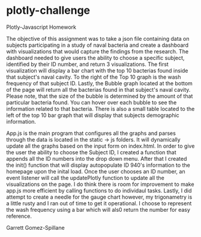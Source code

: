 # plotly-challenge
Plotly-Javascript Homework

The objective of this assignment was to take a json file containing data on subjects participating in a study of naval bacteria and create a dashboard with visualizations that would capture the findings from the research. The dashboard needed to give users the ability to choose a specific subject, identified by their ID number, and return 3 visualizations. The first visualization will display a bar chart with the top 10 bacterias found inside that subject's naval cavity. To the right of the Top 10 graph is the wash frequency of that subject ID. Lastly, the Bubble graph located at the bottom of the page will return all the bacterias found in that subject's naval cavity. Please note, that the size of the bubble is determined by the amount of that particular bacteria found. You can hover over each bubble to see the information related to that bacteria. There is also a small table located to the left of the top 10 bar graph that will display that subjects demographic information. 

App.js is the main program that configures all the graphs and parses through the data is located in the static -> js folders. It will dynamically update all the graphs based on the input form on index.html. In order to give the user the ability to choose the Subject ID, I created a function that appends all the ID numbers into the drop down menu. After that I created the init() function that will display autopopulate ID 940's information to the homepage upon the inital load. Once the user chooses an ID number, an event listener will call the updatePlotly function to update all the visualizations on the page. I do think there is room for improvement to make app.js more efficient by calling functions to do individaul tasks. Lastly, I did attempt to create a needle for the gauge chart however, my trigonametry is a little rusty and I ran out of time to get it operational. I choose to represent the wash frequency using a bar which will als0 return the number for easy reference. 

Garrett Gomez-Spillane
